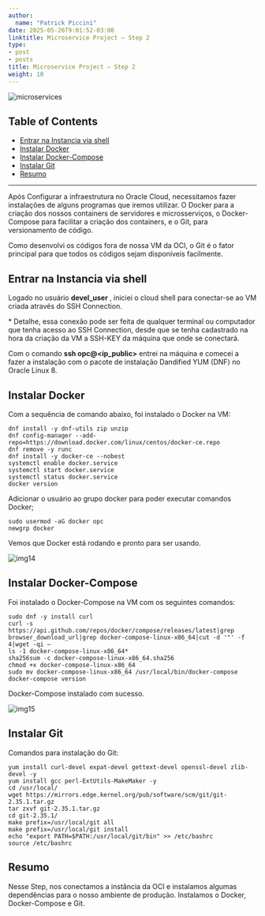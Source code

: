 ```yaml
---
author:
  name: "Patrick Piccini"
date: 2025-05-26T9:01:52-03:00
linktitle: Microservice Project – Step 2
type:
- post
- posts
title: Microservice Project – Step 2
weight: 10
---
```

![microservices](/images/microservice_project/microservices.png)
## Table of Contents
- [Entrar na Instancia via shell](#entrar-na-instancia-via-shell)
- [Instalar Docker](#instalar-docker)
- [Instalar Docker-Compose](#instalar-docker-compose)
- [Instalar Git](#instalar-git)
- [Resumo](#resumo)
---

Após Configurar a infraestrutura no Oracle Cloud, necessitamos fazer instalações de alguns programas que iremos utilizar. O Docker para a criação dos nossos containers de servidores e microsserviços, o Docker-Compose para facilitar a criação dos containers, e o Git, para versionamento de código.

Como desenvolvi os códigos fora de nossa VM da OCI, o Git é o fator principal para que todos os códigos sejam disponíveis facilmente.

## Entrar na Instancia via shell

Logado no usuário **devel\_user** , iniciei o cloud shell para conectar-se ao VM criada através do SSH Connection.

\* Detalhe, essa conexão pode ser feita de qualquer terminal ou computador que tenha acesso ao SSH Connection, desde que se tenha cadastrado na hora da criação da VM a SSH-KEY da máquina que onde se conectará.

Com o comando **ssh opc@\<ip\_public\>** entrei na máquina e comecei a fazer a instalação com o pacote de instalação Dandified YUM (DNF) no Oracle Linux 8.

## Instalar Docker

Com a sequência de comando abaixo, foi instalado o Docker na VM:

~~~ shell
dnf install -y dnf-utils zip unzip
dnf config-manager --add-repo=https://download.docker.com/linux/centos/docker-ce.repo
dnf remove -y runc
dnf install -y docker-ce --nobest
systemctl enable docker.service
systemctl start docker.service
systemctl status docker.service
docker version
~~~

Adicionar o usuário ao grupo docker para poder executar comandos Docker;

~~~ shell
sudo usermod -aG docker opc
newgrp docker  
~~~

Vemos que Docker está rodando e pronto para ser usando.

![img14](/images/microservice_project/img14.jpg)

## Instalar Docker-Compose

Foi instalado o Docker-Compose na VM com os seguintes comandos:

~~~ shell
sudo dnf -y install curl
curl -s https://api.github.com/repos/docker/compose/releases/latest|grep browser_download_url|grep docker-compose-linux-x86_64|cut -d '"' -f 4|wget -qi –
ls -1 docker-compose-linux-x86_64*
sha256sum -c docker-compose-linux-x86_64.sha256
chmod +x docker-compose-linux-x86_64
sudo mv docker-compose-linux-x86_64 /usr/local/bin/docker-compose
docker-compose version
~~~

Docker-Compose instalado com sucesso.

![img15](/images/microservice_project/img15.jpg)

## Instalar Git

Comandos para instalação do Git:

~~~ shell
yum install curl-devel expat-devel gettext-devel openssl-devel zlib-devel -y
yum install gcc perl-ExtUtils-MakeMaker -y
cd /usr/local/
wget https://mirrors.edge.kernel.org/pub/software/scm/git/git-2.35.1.tar.gz
tar zxvf git-2.35.1.tar.gz
cd git-2.35.1/
make prefix=/usr/local/git all
make prefix=/usr/local/git install
echo "export PATH=$PATH:/usr/local/git/bin" >> /etc/bashrc
source /etc/bashrc
~~~

## Resumo

Nesse Step, nos conectamos a instância da OCI e instalamos algumas dependências para o nosso ambiente de produção. Instalamos o Docker, Docker-Compose e Git.